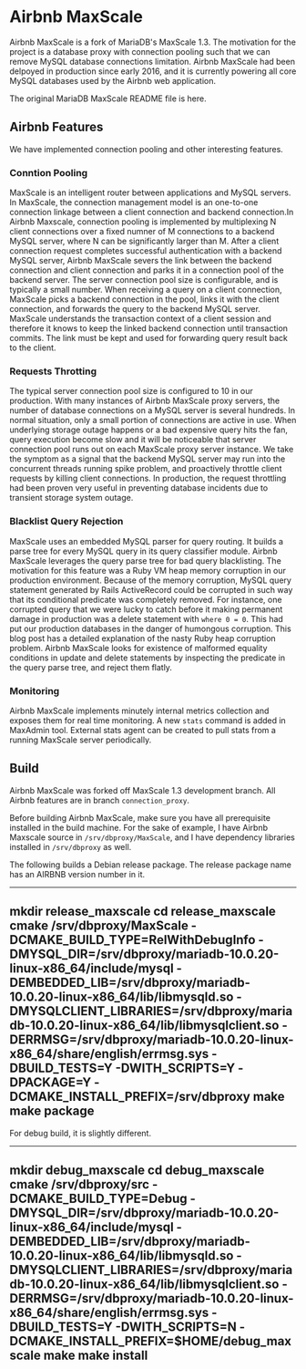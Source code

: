 # Airbnb MaxScale

Airbnb MaxScale is a fork of MariaDB's MaxScale 1.3. The motivation for the project is a database proxy with connection pooling such that we can remove MySQL database connections limitation. Airbnb MaxScale had been delpoyed in production since early 2016, and it is currently powering all core MySQL databases used by the Airbnb web application.

The original MariaDB MaxScale README file is here.

## Airbnb Features

We have implemented connection pooling and other interesting features.

### Conntion Pooling

MaxScale is an intelligent router between applications and MySQL servers. In MaxScale, the connection management model is an one-to-one connection linkage between a client connection and backend connection.In Airbnb Maxscale, connection pooling is implemented by multiplexing N client connections over a fixed numner of M connections to a backend MySQL server, where N can be significantly larger than M. After a client connection request completes successful authentication with a backend MySQL server, Airbnb MaxScale severs the link between the backend connection and client connection and parks it in a connection pool of the backend server. The server connection pool size is configurable, and is typically a small number. When receiving a query on a client connection, MaxScale picks a backend connection in the pool, links it with the client connection, and forwards the query to the backend MySQL server. MaxScale understands the transaction context of a client session and therefore it knows to keep the linked backend connection until transaction commits. The link must be kept and used for forwarding query result back to the client.

### Requests Throtting

The typical server connection pool size is configured to 10 in our production. With many instances of Airbnb MaxScale proxy servers, the number of database connections on a MySQL server is several hundreds. In normal situation, only a small portion of connections are active in use. When underlying storage outage happens or a bad expensive query hits the fan, query execution become slow and it will be noticeable that server connection pool runs out on each MaxScale proxy server instance. We take the symptom as a signal that the backend MySQL server may run into the concurrent threads running spike problem, and proactively throttle client requests by killing client connections. In production, the request throttling had been proven very useful in preventing database incidents due to transient storage system outage.

### Blacklist Query Rejection

MaxScale uses an embedded MySQL parser for query routing. It builds a parse tree for every MySQL query in its query classifier module. Airbnb MaxScale leverages the query parse tree for bad query blacklisting. The motivation for this feature was a Ruby VM heap memory corruption in our production environment. Because of the memory corruption, MySQL query statement generated by Rails ActiveRecord could be corrupted in such way that its conditional predicate was completely removed. For instance, one corrupted query that we were lucky to catch before it making permanent damage in production was a delete statement with `where 0 = 0`. This had put our production databases in the danger of humongous corruption. This blog post has a detailed explanation of the nasty Ruby heap corruption problem. Airbnb MaxScale looks for existence of malformed equality conditions in update and delete statements by inspecting the predicate in the query parse tree, and reject them flatly.

### Monitoring

Airbnb MaxScale implements minutely internal metrics collection and exposes them for real time monitoring. A new `stats` command is added in MaxAdmin tool. External stats agent can be created to pull stats from a running MaxScale server periodically.

## Build

Airbnb MaxScale was forked off MaxScale 1.3 development branch. All Airbnb features are in branch `connection_proxy`.

Before building Airbnb MaxScale, make sure you have all prerequisite installed in the build machine. For the sake of example, I have Airbnb Maxscale source in `/srv/dbproxy/MaxScale`, and I have dependency libraries installed in `/srv/dbproxy` as well.

The following builds a Debian release package. The release package name has an AIRBNB version number in it.

---
mkdir release_maxscale
cd release_maxscale
cmake /srv/dbproxy/MaxScale -DCMAKE_BUILD_TYPE=RelWithDebugInfo -DMYSQL_DIR=/srv/dbproxy/mariadb-10.0.20-linux-x86_64/include/mysql -DEMBEDDED_LIB=/srv/dbproxy/mariadb-10.0.20-linux-x86_64/lib/libmysqld.so -DMYSQLCLIENT_LIBRARIES=/srv/dbproxy/mariadb-10.0.20-linux-x86_64/lib/libmysqlclient.so -DERRMSG=/srv/dbproxy/mariadb-10.0.20-linux-x86_64/share/english/errmsg.sys -DBUILD_TESTS=Y -DWITH_SCRIPTS=Y -DPACKAGE=Y -DCMAKE_INSTALL_PREFIX=/srv/dbproxy
make
make package
---

For debug build, it is slightly different.

---
mkdir debug_maxscale
cd debug_maxscale
cmake /srv/dbproxy/src -DCMAKE_BUILD_TYPE=Debug -DMYSQL_DIR=/srv/dbproxy/mariadb-10.0.20-linux-x86_64/include/mysql -DEMBEDDED_LIB=/srv/dbproxy/mariadb-10.0.20-linux-x86_64/lib/libmysqld.so -DMYSQLCLIENT_LIBRARIES=/srv/dbproxy/mariadb-10.0.20-linux-x86_64/lib/libmysqlclient.so -DERRMSG=/srv/dbproxy/mariadb-10.0.20-linux-x86_64/share/english/errmsg.sys -DBUILD_TESTS=Y -DWITH_SCRIPTS=N -DCMAKE_INSTALL_PREFIX=$HOME/debug_maxscale
make
make install
---
